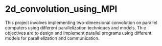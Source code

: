 # 2d_convolution_using_MPI
This project involves implementing  two-dimensional  convolution   on  parallel  computers  using  different  parallelization  techniques  and  models.  Th e  objectives  are  to  design  and  implement  parallel programs using different models for parall elization and communication. 
